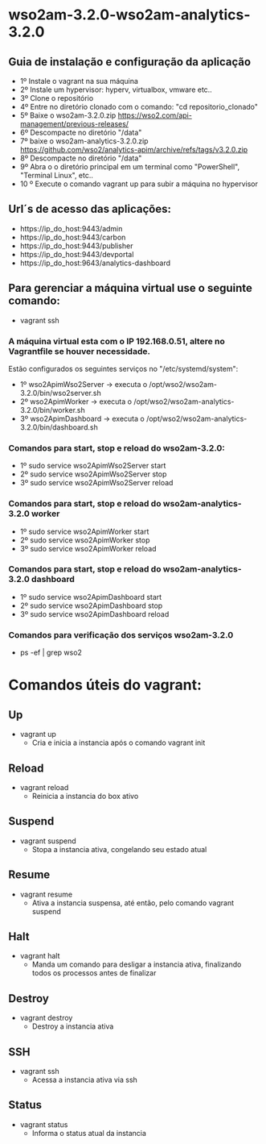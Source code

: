 # wso2am-3.2.0-wso2am-analytics-3.2.0
## Guia de instalação e configuração da aplicação

- 1º Instale o vagrant na sua máquina 
- 2º Instale um hypervisor: hyperv, virtualbox, vmware etc..
- 3º Clone o repositório
- 4º Entre no diretório clonado com o comando: "cd repositorio_clonado"
- 5º Baixe o wso2am-3.2.0.zip https://wso2.com/api-management/previous-releases/
- 6º Descompacte no diretório "/data"
- 7º baixe o wso2am-analytics-3.2.0.zip https://github.com/wso2/analytics-apim/archive/refs/tags/v3.2.0.zip
- 8º Descompacte no diretório "/data"
- 9º Abra o o diretório principal em um terminal como "PowerShell", "Terminal Linux", etc..
- 10 º Execute o comando vagrant up para subir a máquina no hypervisor


## Url´s de acesso das aplicações:
- https://ip_do_host:9443/admin
- https://ip_do_host:9443/carbon
- https://ip_do_host:9443/publisher
- https://ip_do_host:9443/devportal
- https://ip_do_host:9643/analytics-dashboard

## Para gerenciar a máquina virtual use o seguinte comando: 
- vagrant ssh 
### A máquina virtual esta com o IP 192.168.0.51, altere no Vagrantfile se houver necessidade.
Estão configurados os seguintes serviços no "/etc/systemd/system":
- 1º wso2ApimWso2Server ->  executa o /opt/wso2/wso2am-3.2.0/bin/wso2server.sh
- 2º wso2ApimWorker     ->  executa o /opt/wso2/wso2am-analytics-3.2.0/bin/worker.sh
- 3º wso2ApimDashboard  ->  executa o /opt/wso2/wso2am-analytics-3.2.0/bin/dashboard.sh

### Comandos para start, stop e reload do wso2am-3.2.0:
- 1º sudo service wso2ApimWso2Server start
- 2º sudo service wso2ApimWso2Server stop
- 3º sudo service wso2ApimWso2Server reload

### Comandos para start, stop e reload do wso2am-analytics-3.2.0 worker
- 1º sudo service wso2ApimWorker start
- 2º sudo service wso2ApimWorker stop
- 3º sudo service wso2ApimWorker reload

### Comandos para start, stop e reload do wso2am-analytics-3.2.0 dashboard
- 1º sudo service wso2ApimDashboard start
- 2º sudo service wso2ApimDashboard stop
- 3º sudo service wso2ApimDashboard reload

### Comandos para verificação dos serviços wso2am-3.2.0
- ps -ef | grep wso2

# Comandos úteis do vagrant:
## Up
* vagrant up
  * Cria e inicia a instancia após o comando vagrant init

## Reload
* vagrant reload
  * Reinicia a instancia do box ativo

## Suspend
* vagrant suspend
  * Stopa a instancia ativa, congelando seu estado atual

## Resume
* vagrant resume
  * Ativa a instancia suspensa, até então, pelo comando vagrant suspend

## Halt
* vagrant halt
  * Manda um comando para desligar a instancia ativa, finalizando todos os processos antes de finalizar

## Destroy
* vagrant destroy
  * Destroy a instancia ativa

## SSH
* vagrant ssh
  * Acessa a instancia ativa via ssh

## Status
* vagrant status
  * Informa o status atual da instancia
